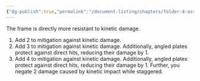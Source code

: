 ```yaml
---
{"dg-publish":true,"permalink":"/document-listing/chapters/folder-4-assembly/hull-and-os-tags-folder/tag-plating-kinetic/"}
---
```


The frame is directly more resistant to kinetic damage.

1. Add 2 to mitigation against kinetic damage.
2. Add 3 to mitigation against kinetic damage. Additionally, angled plates protect against direct hits, reducing their damage by 1.
3. Add 4 to mitigation against kinetic damage. Additionally, angled plates protect against direct hits, reducing their damage by 1. Further, you negate 2 damage caused by kinetic impact while staggered.